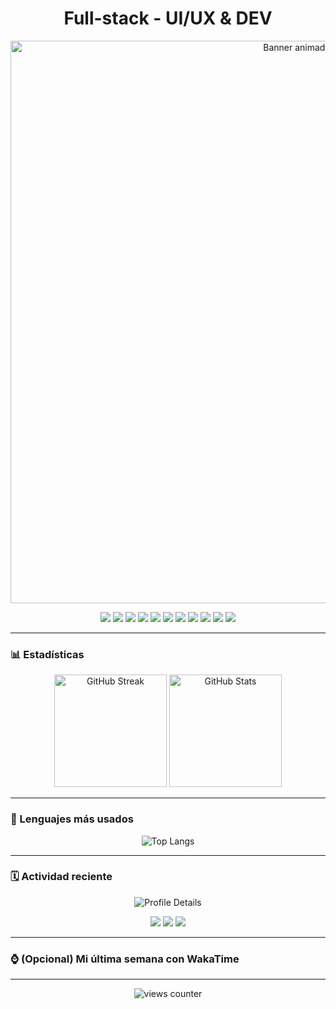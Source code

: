 <!-- Perfil de GitHub – by DPBascur -->
<h1 align="center">Full-stack - UI/UX & DEV</h1>

<!-- Banner GIF centrado -->
<p align="center">
  <img src="https://media4.giphy.com/media/v1.Y2lkPTc5MGI3NjExd2M3a3BiMXNra3NwN213ZGl5eGxlMjVzc3dxYmYycHJzeXd3aGp3dSZlcD12MV9pbnRlcm5hbF9naWZfYnlfaWQmY3Q9Zw/grrQBoGInMoaoBoSuV/giphy.gif" alt="Banner animado" width="900">
</p>

<p align="center">
  <img src="https://img.shields.io/badge/TypeScript-3178C6?logo=typescript&logoColor=white&style=for-the-badge"/>
  <img src="https://img.shields.io/badge/Python-3776AB?logo=python&logoColor=white&style=for-the-badge"/>
  <img src="https://img.shields.io/badge/Bash%20Script-121011?logo=gnu-bash&logoColor=white&style=for-the-badge"/>
  <img src="https://img.shields.io/badge/Postgres-4169E1?logo=postgresql&logoColor=white&style=for-the-badge"/>
  <img src="https://img.shields.io/badge/React-20232A?logo=react&logoColor=61DAFB&style=for-the-badge"/>
  <img src="https://img.shields.io/badge/Next.js-000000?logo=nextdotjs&logoColor=white&style=for-the-badge"/>
  <img src="https://img.shields.io/badge/Astro-0f172a?logo=astro&logoColor=white&style=for-the-badge"/>
  <img src="https://img.shields.io/badge/React%20Native-282C34?logo=react&logoColor=61DAFB&style=for-the-badge"/>
  <img src="https://img.shields.io/badge/tRPC-2596be?logo=trpc&logoColor=white&style=for-the-badge"/>
  <img src="https://img.shields.io/badge/React%20Query-FF4154?logo=reactquery&logoColor=white&style=for-the-badge"/>
  <img src="https://img.shields.io/badge/Docker-2496ED?logo=docker&logoColor=white&style=for-the-badge"/>
</p>

---

### 📊 Estadísticas

<div align="center">

  <img height="180" src="https://github-readme-streak-stats.herokuapp.com?user=DPBascur&theme=tokyonight&hide_border=true&date_format=j%20M%5B%20Y%5D" alt="GitHub Streak"/>

  <img height="180" src="https://github-readme-stats.vercel.app/api?username=DPBascur&show_icons=true&theme=tokyonight&hide_border=true&rank_icon=github" alt="GitHub Stats"/>

</div>

---

### 🧠 Lenguajes más usados
<p align="center">
  <img src="https://github-readme-stats.vercel.app/api/top-langs/?username=DPBascur&layout=compact&langs_count=10&theme=tokyonight&hide_border=true" alt="Top Langs"/>
</p>

---

### 🗓️ Actividad reciente
<p align="center">
  <img src="https://github-profile-summary-cards.vercel.app/api/cards/profile-details?username=DPBascur&theme=tokyonight" alt="Profile Details"/>
</p>

<!-- Tarjetas extra (opcional) -->
<p align="center">
  <img src="https://github-profile-summary-cards.vercel.app/api/cards/stats?username=DPBascur&theme=tokyonight" />
  <img src="https://github-profile-summary-cards.vercel.app/api/cards/productive-time?username=DPBascur&theme=tokyonight&utcOffset=-3" />
  <img src="https://github-profile-summary-cards.vercel.app/api/cards/most-commit-language?username=DPBascur&theme=tokyonight" />
</p>

---

### ⌚ (Opcional) Mi última semana con WakaTime
<!--START_SECTION:waka-->
<!--END_SECTION:waka-->

---

<p align="center">
  <img src="https://komarev.com/ghpvc/?username=DPBascur&style=flat-square&label=visitas" alt="views counter"/>
</p>
